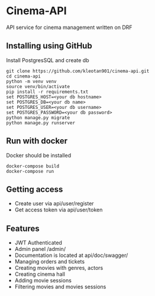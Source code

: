 # Cinema-API

API service for cinema management written on DRF

## Installing using GitHub

Install PostgresSQL and create db

```shell
git clone https://github.com/kleotan901/cinema-api.git
cd cinema-api
python -m venv venv
source venv/bin/activate
pip install -r requirements.txt
set POSTGRES_HOST=<your db hostname>
set POSTGRES_DB=<your db name>
set POSTGRES_USER=<your db username>
set POSTGRES_PASSWORD=<your db password>
python manage.py migrate
python manage.py runserver
```


## Run with docker

Docker should be installed

```shell
docker-compose build
docker-compose run
```
## Getting access
* Create user via api/user/register
* Get access token via api/user/token

## Features

* JWT Authenticated
* Admin panel /admin/
* Documentation is located at api/doc/swagger/
* Managing orders and tickets
* Creating movies with genres, actors
* Creating cinema hall
* Adding movie sessions
* Filtering movies and movies sessions
